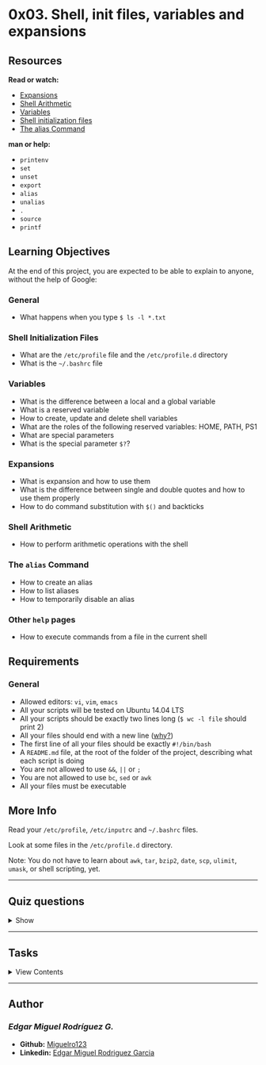 # 0x03. Shell, init files, variables and expansions

## Resources

**Read or watch:**

- [Expansions](http://linuxcommand.org/lc3_lts0080.php)
- [Shell Arithmetic](https://www.gnu.org/software/bash/manual/html_node/Shell-Arithmetic.html)
- [Variables](http://tldp.org/LDP/Bash-Beginners-Guide/html/sect_03_02.html)
- [Shell initialization files](http://tldp.org/LDP/Bash-Beginners-Guide/html/sect_03_01.html)
- [The alias Command](http://www.linfo.org/alias.html)

**man or help:**

- `printenv`
- `set`
- `unset`
- `export`
- `alias`
- `unalias`
- `.`
- `source`
- `printf`

## Learning Objectives

At the end of this project, you are expected to be able to explain to anyone, without the help of Google:

### General

- What happens when you type `$ ls -l *.txt`

### Shell Initialization Files

- What are the `/etc/profile` file and the `/etc/profile.d` directory
- What is the `~/.bashrc` file

### Variables

- What is the difference between a local and a global variable
- What is a reserved variable
- How to create, update and delete shell variables
- What are the roles of the following reserved variables: HOME, PATH, PS1
- What are special parameters
- What is the special parameter `$?`?

### Expansions

- What is expansion and how to use them
- What is the difference between single and double quotes and how to use them properly
- How to do command substitution with `$()` and backticks

### Shell Arithmetic

- How to perform arithmetic operations with the shell

### The `alias` Command

- How to create an alias
- How to list aliases
- How to temporarily disable an alias

### Other `help` pages

- How to execute commands from a file in the current shell

## Requirements

### General

- Allowed editors: `vi`, `vim`, `emacs`
- All your scripts will be tested on Ubuntu 14.04 LTS
- All your scripts should be exactly two lines long (`$ wc -l file` should print 2)
- All your files should end with a new line ([why?](https://unix.stackexchange.com/questions/18743/whats-the-point-in-adding-a-new-line-to-the-end-of-a-file/18789))
- The first line of all your files should be exactly `#!/bin/bash`
- A `README.md` file, at the root of the folder of the project, describing what each script is doing
- You are not allowed to use `&&`, `||` or `;`
- You are not allowed to use `bc`, `sed` or `awk`
- All your files must be executable

## More Info

Read your `/etc/profile`, `/etc/inputrc` and `~/.bashrc` files.

Look at some files in the `/etc/profile.d` directory.

Note: You do not have to learn about `awk`, `tar`, `bzip2`, `date`, `scp`, `ulimit`, `umask`, or shell scripting, yet.

---

## Quiz questions

<details>
<summary>Show</summary>
  
### Question #0

Which command should I use to display a variable?

- [ ] `ls $MYVAR`
- [ ] `cd $MYVAR`
- [ ] `export $MYVAR`
- [x] `echo $MYVAR`

### Question #1

What is the variable name who contains the previous working directory path?

- [x] `OLDPWD`
- [ ] `PREVPWD`
- [ ] `OLDDIR`
- [ ] `PREVDIR`

### Question #2

Which command should I use to display the exit code of the previous command?

- [ ] `echo ?`
- [ ] `echo $EXITCODE`
- [x] `echo $?`
- [ ] `echo $CODE`

### Question #3

Which command should I use to define a new command `holberton` for pushing in Github?

Example:

```
$ holberton 
Everything up-to-date
$
```

- [x] `alias holberton="git push"`
- [ ] `export holberton="git push"`
- [ ] `alias holberton=git push`
- [ ] `export holberton=git push`

</details>

---

## Tasks

<details>
<summary>View Contents</summary>

### [0. <o>](./0-alias)

Create a script that creates an alias.

- Name: `ls`
- Value: `rm *`

```
julien@ubuntu:/tmp/0x03$ ls
0-alias  file1  file2
julien@ubuntu:/tmp/0x03$ source ./0-alias 
julien@ubuntu:/tmp/0x03$ ls
julien@ubuntu:/tmp/0x03$ \ls
julien@ubuntu:/tmp/0x03$ 
```

**Repo:**

* GitHub repository: `holberton-system_engineering-devops`
* Directory: `0x03-shell_variables_expansions`
* File: `0-alias`

### [1. Hello you](./1-hello_you)

Create a script that prints `hello user`, where user is the current Linux user.

```
julien@ubuntu:/tmp/0x03$ id
uid=1000(julien) gid=1000(julien) groups=1000(julien),4(adm),24(cdrom),27(sudo),30(dip),46(plugdev),113(lpadmin),128(sambashare)
julien@ubuntu:/tmp/0x03$ ./1-hello_you 
hello julien
julien@ubuntu:/tmp/0x03$ 
```

**Repo:**

* GitHub repository: `holberton-system_engineering-devops`
* Directory: `0x03-shell_variables_expansions`
* File: `1-hello_you`

### [2. The path to success is to take massive, determined action](./2-path)

Add `/action` to the `PATH`. `/action` should be the last directory the shell looks into when looking for a program.

```
julien@ubuntu:/tmp/0x03$ echo $PATH
/home/julien/bin:/home/julien/.local/bin:/usr/local/sbin:/usr/local/bin:/usr/sbin:/usr/bin:/sbin:/bin:/usr/games:/usr/local/games:/snap/bin
julien@ubuntu:/tmp/0x03$ source ./2-path 
julien@ubuntu:/tmp/0x03$ echo $PATH
/home/julien/bin:/home/julien/.local/bin:/usr/local/sbin:/usr/local/bin:/usr/sbin:/usr/bin:/sbin:/bin:/usr/games:/usr/local/games:/snap/bin:/action
julien@ubuntu:/tmp/0x03$ 
```

**Repo:**

* GitHub repository: `holberton-system_engineering-devops`
* Directory: `0x03-shell_variables_expansions`
* File: `2-path`

### [3. If the path be beautiful, let us not ask where it leads](./3-paths)

Create a script that counts the number of directories in the `PATH`.

```
julien@ubuntu:/tmp/0x03$ echo $PATH
/home/julien/bin:/home/julien/.local/bin:/usr/local/sbin:/usr/local/bin:/usr/sbin:/usr/bin:/sbin:/bin:/usr/games:/usr/local/games:/snap/bin
julien@ubuntu:/tmp/0x03$ . ./3-paths 
11
julien@ubuntu:/tmp/0x03$ PATH=/home/julien/bin:/home/julien/.local/bin:/usr/local/sbin:/usr/local/bin:/usr/sbin:/usr/bin:/sbin:/bin:/usr/games:/usr/local/games:/snap/bin:::::/hello
julien@ubuntu:/tmp/0x03$ . ./3-paths 
12
julien@ubuntu:/tmp/0x03$ 
```

**Repo:**

* GitHub repository: `holberton-system_engineering-devops`
* Directory: `0x03-shell_variables_expansions`
* File: `3-paths`

### [4. Global variables](./4-global_variables)

Create a script that lists environment variables.

```
julien@ubuntu:/tmp/0x03$ source ./4-global_variables
CC=gcc
CDPATH=.:~:/usr/local:/usr:/
CFLAGS=-O2 -fomit-frame-pointer
COLORTERM=gnome-terminal
CXXFLAGS=-O2 -fomit-frame-pointer
DISPLAY=:0
DOMAIN=hq.garrels.be
e=
TOR=vi
FCEDIT=vi
FIGNORE=.o:~
G_BROKEN_FILENAMES=1
GDK_USE_XFT=1
GDMSESSION=Default
GNOME_DESKTOP_SESSION_ID=Default
GTK_RC_FILES=/etc/gtk/gtkrc:/nethome/franky/.gtkrc-1.2-gnome2
GWMCOLOR=darkgreen
GWMTERM=xterm
HISTFILESIZE=5000
history_control=ignoredups
HISTSIZE=2000
HOME=/nethome/franky
HOSTNAME=octarine.hq.garrels.be
INPUTRC=/etc/inputrc
IRCNAME=franky
JAVA_HOME=/usr/java/j2sdk1.4.0
LANG=en_US
LDFLAGS=-s
LD_LIBRARY_PATH=/usr/lib/mozilla:/usr/lib/mozilla/plugins
LESSCHARSET=latin1
LESS=-edfMQ
LESSOPEN=|/usr/bin/lesspipe.sh %s
LEX=flex
LOCAL_MACHINE=octarine
LOGNAME=franky
[...]
julien@ubuntu:/tmp/0x03$ 
```

**Repo:**

* GitHub repository: `holberton-system_engineering-devops`
* Directory: `0x03-shell_variables_expansions`
* File: `4-global_variables`

### [5. Local variables](./5-local_variables)

Create a script that lists all local variables and environment variables, and functions.


```
julien@ubuntu:/tmp/0x03$ . ./5-local_variables
BASH=/bin/bash
BASHOPTS=checkwinsize:cmdhist:complete_fullquote:expand_aliases:extglob:extquote:force_fignore:histappend:interactive_comments:progcomp:promptvars:sourcepath
BASH_ALIASES=()
BASH_ARGC=()
BASH_ARGV=()
BASH_CMDS=()
BASH_COMPLETION_COMPAT_DIR=/etc/bash_completion.d
BASH_LINENO=()
BASH_REMATCH=()
BASH_SOURCE=()
BASH_VERSINFO=([0]="4" [1]="3" [2]="46" [3]="1" [4]="release" [5]="x86_64-pc-linux-gnu")
BASH_VERSION='4.3.46(1)-release'
CLUTTER_IM_MODULE=xim
COLUMNS=133
COMPIZ_CONFIG_PROFILE=ubuntu
COMP_WORDBREAKS=$' \t\n"\'><=;|&(:'
DBUS_SESSION_BUS_ADDRESS=unix:abstract=/tmp/dbus-Fg27Lr20bq
DEFAULTS_PATH=/usr/share/gconf/ubuntu.default.path
DESKTOP_SESSION=ubuntu
[...]
julien@ubuntu:/tmp/0x03$ 
```

**Repo:**

* GitHub repository: `holberton-system_engineering-devops`
* Directory: `0x03-shell_variables_expansions`
* File: `5-local_variables`

### [6. Local variable](./6-create_local_variable)

Create a script that creates a new local variable.

- Name: `BETTY`
- Value: `Holberton`

**Repo:**

* GitHub repository: `holberton-system_engineering-devops`
* Directory: `0x03-shell_variables_expansions`
* File: `6-create_local_variable`

### [7. Global variable](./7-create_global_variable)

Create a script that creates a new global variable.

- Name: `HOLBERTON`
- Value: `Betty`

**Repo:**

* GitHub repository: `holberton-system_engineering-devops`
* Directory: `0x03-shell_variables_expansions`
* File: `7-create_global_variable`

### [8. Every addition to true knowledge is an addition to human power](./8-true_knowledge)

Write a script that prints the result of the addition of 128 with the value stored in the environment variable `TRUEKNOWLEDGE`, followed by a new line.

```
julien@production-503e7013:~$ export TRUEKNOWLEDGE=1209
julien@production-503e7013:~$ ./8-true_knowledge | cat -e
1337$
julien@production-503e7013:~$
```

**Repo:**

* GitHub repository: `holberton-system_engineering-devops`
* Directory: `0x03-shell_variables_expansions`
* File: `8-true_knowledge`

### [9. Divide and rule](./9-divide_and_rule)

Write a script that prints the result of `POWER` divided by `DIVIDE`, followed by a new line.

- `POWER` and `DIVIDE` are environment variables

```
julien@production-503e7013:~$ export POWER=42784
julien@production-503e7013:~$ export DIVIDE=32
julien@production-503e7013:~$ ./9-divide_and_rule | cat -e
1337$
julien@production-503e7013:~$
```

**Repo:**

* GitHub repository: `holberton-system_engineering-devops`
* Directory: `0x03-shell_variables_expansions`
* File: `9-divide_and_rule`

### [10. Love is anterior to life, posterior to death, initial of creation, and the exponent of breath](./10-love_exponent_breath)

Write a script that displays the result of `BREATH` to the power `LOVE`

- `BREATH` and `LOVE` are environment variables
- The script should display the result, followed by a new line

```
julien@production-503e7013:~/$ export BREATH=4
julien@production-503e7013:~/$ export LOVE=3
julien@production-503e7013:~/$ ./10-love_exponent_breath
64
julien@production-503e7013:~/$
```

**Repo:**

* GitHub repository: `holberton-system_engineering-devops`
* Directory: `0x03-shell_variables_expansions`
* File: `10-love_exponent_breath`

### [11. There are 10 types of people in the world -- Those who understand binary, and those who don't](./11-binary_to_decimal)

Write a script that converts a number from base 2 to base 10.

- The number in base 2 is stored in the environment variable `BINARY`
- The script should display the number in base 10, followed by a new line

```
julien@production-503e7013:~/$ export BINARY=10100111001
julien@production-503e7013:~/$ ./11-binary_to_decimal
1337
julien@production-503e7013:~/$
```

**Repo:**

* GitHub repository: `holberton-system_engineering-devops`
* Directory: `0x03-shell_variables_expansions`
* File: `11-binary_to_decimal`

### [12. Combination](./12-combinations)

Create a script that prints all possible combinations of two letters, except `oo`.

- Letters are lower cases, from `a` to `z`
- One combination per line
- The output should be alpha ordered, starting with `aa`
- Do not print `oo`
- Your script file should contain maximum 64 characters

```
julien@ubuntu:/tmp/0x03$ echo $((26 ** 2 -1))
675
julien@ubuntu:/tmp/0x03$ ./12-combinations | wc -l
675
julien@ubuntu:/tmp/0x03$ 
julien@ubuntu:/tmp/0x03$ ./12-combinations | tail -303 | head -10
oi
oj
ok
ol
om
on
op
oq
or
os
julien@ubuntu:/tmp/0x03$ 
```

**Repo:**

* GitHub repository: `holberton-system_engineering-devops`
* Directory: `0x03-shell_variables_expansions`
* File: `12-combinations`

### [13. Floats](./13-print_float)

Write a script that prints a number with two decimal places.

The number will be stored in the environment variable `NUM`.

```
ubuntu@ip-172-31-63-244:~/0x03$ export NUM=0
ubuntu@ip-172-31-63-244:~/0x03$ ./13-print_float
0.00
ubuntu@ip-172-31-63-244:~/0x03$ export NUM=98
ubuntu@ip-172-31-63-244:~/0x03$ ./13-print_float
98.00
ubuntu@ip-172-31-63-244:~/0x03$ export NUM=3.14159265359
ubuntu@ip-172-31-63-244:~/0x03$ ./13-print_float
3.14
ubuntu@ip-172-31-63-244:~/0x03$
```

**Repo:**

* GitHub repository: `holberton-system_engineering-devops`
* Directory: `0x03-shell_variables_expansions`
* File: `13-print_float`

### [14. Decimal to Hexadecimal](./14-decimal_to_hexadecimal)

Write a script that converts a number from base 10 to base 16.

- The number in base 10 is stored in the environment variable `DECIMAL`
- The script should display the number in base 16, followed by a new line

```
julien@production-503e7013:~/$ export DECIMAL=16
julien@production-503e7013:~/$ ./14-decimal_to_hexadecimal
10
julien@production-503e7013:~/$ export DECIMAL=1337
julien@production-503e7013:~/$ ./14-decimal_to_hexadecimal | cat -e
539$
julien@production-503e7013:~/$ export DECIMAL=15
julien@production-503e7013:~/$ ./14-decimal_to_hexadecimal | cat -e
f$
julien@production-503e7013:~/$
```

**Repo:**

* GitHub repository: `holberton-system_engineering-devops`
* Directory: `0x03-shell_variables_expansions`
* File: `14-decimal_to_hexadecimal`

### 15. What happens when you type ls *.c

Write a blog post describing step by step what happens when you type `ls *.c` and hit Enter in your shell. Try to explain every step you know of, and give examples. A total beginner should understand what you have written.

- Have at least one picture, at the top of the blog post
- Publish your blog post on Medium or LinkedIn
- Share your blog post at least on LinkedIn
- Write professionally and intelligibly
- Please, remember that these blogs must be written in English to further your technical ability in a variety of settings

**Remember, future employers will see your articles; take this seriously, and produce something that will be an asset to your future**

When done, please add all urls below (blog post, LinkedIn post, etc.)

**Repo:**

* GitHub repository: `holberton-system_engineering-devops`

### 16. What is the difference between a hard link and a symbolic link?

Write a blog post explaining what are hard and symbolic links on Linux, how to create them, and what is the difference between the two. Use examples to illustrate.

- Have at least one picture, at the top of the blog post
- Publish your blog post on Medium or LinkedIn
- Share your blog post at least on LinkedIn

When done, please add all urls below (blog post, LinkedIn post, etc.)

Please, remember that these blogs must be written in English to further your technical ability in a variety of settings

**Repo:**

* GitHub repository: `holberton-system_engineering-devops`

### [17. Everyone is a proponent of strong encryption #advanced](./100-rot13)

Write a script that encodes and decodes text using the rot13 encryption. Assume ASCII.

```
julien@production-503e7013:~/shell/fun_with_the_shell$ cat quote
"Everyone is a proponent of strong encryption."
- Dorothy E. Denning
julien@production-503e7013:~/shell/fun_with_the_shell$ ./100-rot13 < quote
"Rirelbar vf n cebcbarag bs fgebat rapelcgvba."
- Qbebgul R. Qraavat
julien@production-503e7013:~/shell/fun_with_the_shell$
```

**Repo:**

* GitHub repository: `holberton-system_engineering-devops`
* Directory: `0x03-shell_variables_expansions`
* File: `100-rot13`

### 18. The eggs of the brood need to be an odd number #advanced

Write a script that prints every other line from the input, starting with the first line.

```
ubuntu@ip-172-31-63-244:/$ \ls -1
bin
boot
dev
etc
home
initrd.img
lib
lib32
lib64
libx32
lost+found
media
mnt
opt
proc
root
run
sbin
srv
sys
t
#t#
t~
tmp
usr
var
vmlinuz
whoareyou
ubuntu@ip-172-31-63-244:/$ \ls -1 | ./101-odd
bin
dev
home
lib
lib64
lost+found
mnt
proc
run
srv
t
t~
usr
vmlinuz
ubuntu@ip-172-31-63-244:/$
```

**Repo:**

* GitHub repository: `holberton-system_engineering-devops`
* Directory: `0x03-shell_variables_expansions`
* File: `101-odd`

### 19. I'm an instant star. Just add water and stir. #advanced

Write a shell script that adds the two numbers stored in the environment variables `WATER` and `STIR` and prints the result.

- `WATER` is in base `water`
- `STIR` is in base `stir`.
- The result should be in base `behlnort`

```
julien@production-503e7013:~$ export WATER="ewwatratewa"
julien@production-503e7013:~$ export STIR="ti.itirtrtr"
julien@production-503e7013:~$ ./102-water_and_stir
holberton
julien@production-503e7013:~$
```

**Repo:**

* GitHub repository: `holberton-system_engineering-devops`
* Directory: `0x03-shell_variables_expansions`
* File: `102-water_and_stir`

</details>

---

## Author
### _Edgar Miguel Rodríguez G._

- **Github:** [Miguelro123](https://github.com/Miguelro123) 
- **Linkedin:** [Edgar Miguel Rodriguez Garcia](https://www.linkedin.com/in/edgar-miguel-rodriguez-garcia-20a5281a2/)
